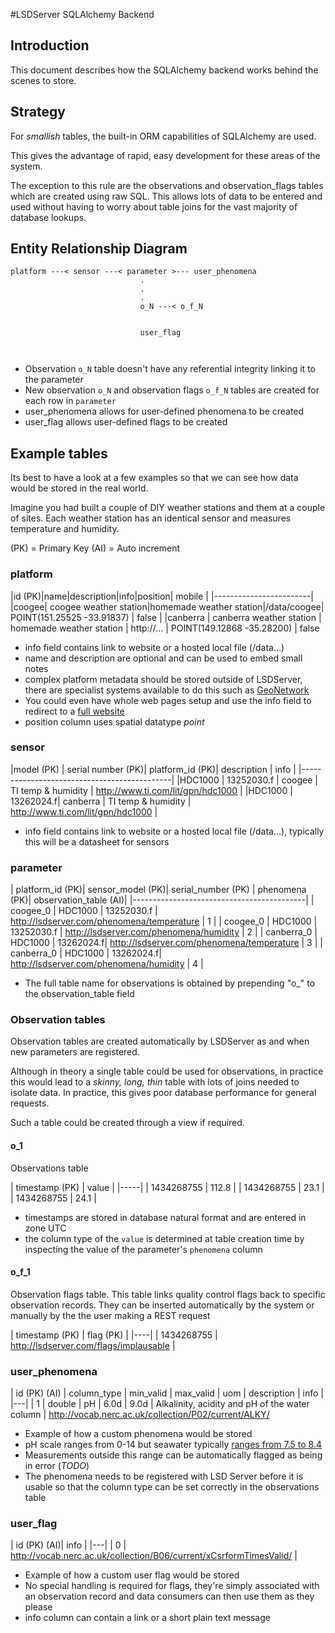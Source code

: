 #LSDServer SQLAlchemy Backend

## Introduction
This document describes how the SQLAlchemy backend works behind the scenes to store.

## Strategy
For _smallish_ tables, the built-in ORM capabilities of SQLAlchemy are used.

This gives the advantage of rapid, easy development for these areas of the system.

The exception to this rule are the observations and observation_flags tables which are created using raw SQL.  This allows lots of data to be entered and used without having to worry about table joins for the vast majority of database lookups.

## Entity Relationship Diagram
```
platform ---< sensor ---< parameter >--- user_phenomena
                             .
                             .
                             .
                             o_N ---< o_f_N


                             user_flag



```
* Observation `o_N` table doesn't have any referential integrity linking it to the parameter
* New observation `o_N` and observation flags `o_f_N` tables are created for each row in `parameter`
* user_phenomena allows for user-defined phenomena to be created
* user_flag allows user-defined flags to be created

## Example tables
Its best to have a look at a few examples so that we can see how data would be stored in the real world.

Imagine you had built a couple of DIY weather stations and them at a couple of sites.  Each weather station has an identical sensor and measures temperature and humidity.


(PK) = Primary Key
(AI) = Auto increment
### platform

|id (PK)|name|description|info|position| mobile |
|------------------------|
|coogee| coogee weather station|homemade weather station|/data/coogee| POINT(151.25525 -33.91837) | false |
|canberra | canberra weather station | homemade weather station | http://... | POINT(149.12868 -35.28200) | false

* info field contains link to website or a hosted local file (/data...)
* name and description are optional and can be used to embed small notes
* complex platform metadata should be stored outside of LSDServer, there are specialist systems available to do this such as [GeoNetwork](http://geonetwork-opensource.org/)
* You could even have whole web pages setup and use the info field to redirect to a [full website](  https://www1.data.antarctica.gov.au/aadc/gaz/display_name.cfm?gaz_id=2496)
* position column uses spatial datatype _point_

### sensor

|model (PK) | serial number (PK)| platform_id (PK)|  description | info |
|---------------------------------------------|
|HDC1000 | 13252030.f | coogee | TI temp & humidity | http://www.ti.com/lit/gpn/hdc1000 |
|HDC1000 | 13262024.f|  canberra | TI temp & humidity | http://www.ti.com/lit/gpn/hdc1000 |

* info field contains link to website or a hosted local file (/data...), typically this will be a datasheet for sensors

### parameter

| platform_id (PK)| sensor_model (PK)| serial_number (PK) |  phenomena (PK)| observation_table (AI)|
|-------------------------------------------|
| coogee_0 | HDC1000 | 13252030.f |  http://lsdserver.com/phenomena/temperature | 1 |
| coogee_0 | HDC1000 | 13252030.f | http://lsdserver.com/phenomena/humidity | 2 |
| canberra_0 | HDC1000 | 13262024.f|  http://lsdserver.com/phenomena/temperature | 3 |
| canberra_0 | HDC1000 | 13262024.f| http://lsdserver.com/phenomena/humidity | 4 |

* The full table name for observations is obtained by prepending "o_" to the observation_table field

###  Observation tables
Observation tables are created automatically by LSDServer as and when new parameters are registered.

Although in theory a single table could be used for observations, in practice this would lead to a _skinny, long, thin_ table with lots of joins needed to isolate data.  In practice, this gives poor database performance for general requests.

Such a table could be created through a view if required.

#### o_1
Observations table

| timestamp (PK) | value |
|-----|
| 1434268755 | 112.8 |
| 1434268755 | 23.1 |
| 1434268755 | 24.1 |

* timestamps are stored in database natural format and are entered in zone UTC
* the column type of the `value` is determined at table creation time by inspecting the value of the parameter's `phenomena` column

#### o_f_1
Observation flags table.  This table links quality control flags back to specific observation records.  They can be inserted automatically by the system or manually by the the user making a REST request

| timestamp (PK) | flag (PK) |
|----|
| 1434268755 | http://lsdserver.com/flags/implausable |

### user_phenomena

| id (PK) (AI) | column_type | min_valid | max_valid | uom | description | info |
|---|
| 1 | double | pH | 6.0d | 9.0d | Alkalinity, acidity and pH of the water column | http://vocab.nerc.ac.uk/collection/P02/current/ALKY/

* Example of how a custom phenomena would be stored
* pH scale ranges from 0-14 but seawater typically [ranges from 7.5 to 8.4](https://en.wikipedia.org/wiki/Seawater)
* Measurements outside this range can be automatically flagged as being in error (_TODO_)
* The phenomena needs to be registered with LSD Server before it is usable so that the column type can be set correctly in the observations table

### user_flag

| id (PK) (AI)| info |
|---|
| 0 | http://vocab.nerc.ac.uk/collection/B06/current/xCsrformTimesValid/ |

* Example of how a custom user flag would be stored
* No special handling is required for flags, they're simply associated with an observation record and data consumers can then use them as they please
* info column can contain a link or a short plain text message
